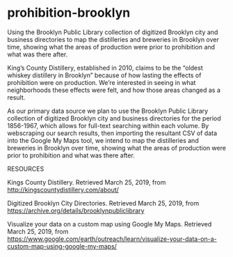 # prohibition-brooklyn
Using the Brooklyn Public Library collection of digitized Brooklyn city and business directories  to map the distilleries and breweries in Brooklyn over time, showing what the areas of production were prior to prohibition and what was there after.

King’s County Distillery, established in 2010, claims to be the “oldest whiskey distillery in Brooklyn” because of how lasting the effects of prohibition were on production. We’re interested in seeing in what neighborhoods these effects were felt, and how those areas changed as a result.

As our primary data source we plan to use the Brooklyn Public Library collection of digitized Brooklyn city and business directories for the period 1856-1967, which allows for full-text searching within each volume. By webscraping our search results, then importing the resultant CSV of data into the Google My Maps tool, we intend to map the distilleries and breweries in Brooklyn over time, showing what the areas of production were prior to prohibition and what was there after. 

 

RESOURCES

Kings County Distillery. Retrieved March 25, 2019, from http://kingscountydistillery.com/about/

Digitized Brooklyn City Directories. Retrieved March 25, 2019, from https://archive.org/details/brooklynpubliclibrary  

Visualize your data on a custom map using Google My Maps. Retrieved March 25, 2019, from https://www.google.com/earth/outreach/learn/visualize-your-data-on-a-custom-map-using-google-my-maps/

 

 

 


